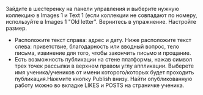 Зайдите в шестеренку на панели управления и выберите нужную коллекцию в Images 1 и Text 1 (если коллекции не совпадают по номеру, используйте в Images 1 "Old letter". Вернитесь в упражнение. Настройте размер.
* Расположите текст справа: адрес и дату.
Ниже расположите текст слева: приветствие, благодарность или вводный вопрос, тело письма, извинение для того, чтобы закончить письмо и прощание.
* Есть возможность публикации на стене платформы, нажав символ трех точек рассылки в верхнем правом углу аппликации. Выберете имя ученика/учеников от имени которого/которых будет проходить публикация.Нажмите кнопку Publish внизу. Найти опубликованную работу можно во вкладке LIKES и POSTS на страничке ученика.
